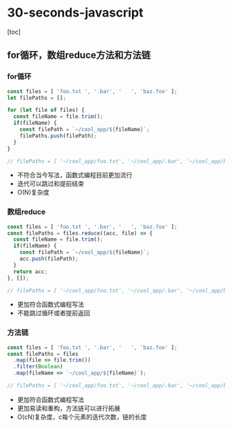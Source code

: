 # 30-seconds-javascript

[toc]

## for循环，数组reduce方法和方法链

### for循环

``` javascript
const files = [ 'foo.txt ', '.bar', '   ', 'baz.foo' ];
let filePaths = [];

for (let file of files) {
  const fileName = file.trim();
  if(fileName) {
    const filePath = `~/cool_app/${fileName}`;
    filePaths.push(filePath);
  }
}

// filePaths = [ '~/cool_app/foo.txt', '~/cool_app/.bar', '~/cool_app/baz.foo']
```

* 不符合当今写法，函数式编程目前更加流行
* 迭代可以跳过和提前结束
* O(N)复杂度

### 数组reduce

``` javascript
const files = [ 'foo.txt ', '.bar', '   ', 'baz.foo' ];
const filePaths = files.reduce((acc, file) => {
  const fileName = file.trim();
  if(fileName) {
    const filePath = `~/cool_app/${fileName}`;
    acc.push(filePath);
  }
  return acc;
}, []);

// filePaths = [ '~/cool_app/foo.txt', '~/cool_app/.bar', '~/cool_app/baz.foo']
```

* 更加符合函数式编程写法
* 不能跳过循环或者提前返回

### 方法链

``` javascript
const files = [ 'foo.txt ', '.bar', '   ', 'baz.foo' ];
const filePaths = files
  .map(file => file.trim())
  .filter(Boolean)
  .map(fileName => `~/cool_app/${fileName}`);

// filePaths = [ '~/cool_app/foo.txt', '~/cool_app/.bar', '~/cool_app/baz.foo']
```

* 更加符合函数式编程写法
* 更加易读和重构，方法链可以进行拓展
* O(cN)复杂度，c每个元素的迭代次数，链的长度